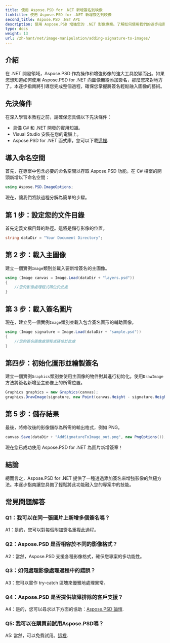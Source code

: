 ```yaml
---
title: 使用 Aspose.PSD for .NET 新增簽名到映像
linktitle: 使用 Aspose.PSD for .NET 新增簽名到映像
second_title: Aspose.PSD .NET API
description: 使用 Aspose.PSD 增強您的 .NET 影像專案。了解如何使用我們的逐步指南無縫添加簽名。
type: docs
weight: 13
url: /zh-hant/net/image-manipulation/adding-signature-to-images/
---
```

## 介紹

在 .NET 開發領域，Aspose.PSD 作為操作和增強影像的強大工具脫穎而出。如果您想知道如何使用 Aspose.PSD for .NET 向圖像無縫添加簽名，那麼您來對地方了。本逐步指南將引導您完成整個過程，確保您掌握將簽名輕鬆融入圖像的藝術。

## 先決條件

在深入學習本教程之前，請確保您具備以下先決條件：

- 具備 C# 和 .NET 開發的實用知識。
- Visual Studio 安裝在您的電腦上。
-  Aspose.PSD for .NET 函式庫，您可以下載[這裡](https://releases.aspose.com/psd/net/).

## 導入命名空間

首先，在專案中包含必要的命名空間以存取 Aspose.PSD 功能。在 C# 檔案的開頭新增以下命名空間：

```csharp
using Aspose.PSD.ImageOptions;
```

現在，讓我們將該過程分解為簡單的步驟。

## 第 1 步：設定您的文件目錄

首先定義文檔目錄的路徑。這將是儲存影像的位置。

```csharp
string dataDir = "Your Document Directory";
```

## 第 2 步：載入主圖像

建立一個實例`Image`類別並載入要新增簽名的主圖像。

```csharp
using (Image canvas = Image.Load(dataDir + "layers.psd"))
{
    //您的影像處理程式碼位於此處
}
```

## 第 3 步：載入簽名圖片

現在，建立另一個實例`Image`類別並載入包含簽名圖形的輔助圖像。

```csharp
using (Image signature = Image.Load(dataDir + "sample.psd"))
{
    //您的簽名圖像處理程式碼位於此處
}
```

## 第四步：初始化圖形並繪製簽名

建立一個實例`Graphics`類別並使用主圖像的物件對其進行初始化。使用`DrawImage`方法將簽名新增至主影像上的所需位置。

```csharp
Graphics graphics = new Graphics(canvas);
graphics.DrawImage(signature, new Point(canvas.Height - signature.Height, canvas.Width - signature.Width));
```

## 第 5 步：儲存結果

最後，將修改後的影像儲存為所需的輸出格式，例如 PNG。

```csharp
canvas.Save(dataDir + "AddSignatureToImage_out.png", new PngOptions());
```

現在您已成功使用 Aspose.PSD for .NET 為圖片新增簽章！

## 結論

總而言之，Aspose.PSD for .NET 提供了一種透過添加簽名來增強影像的無縫方法。本逐步指南讓您具備了輕鬆將此功能融入您的專案中的技能。

## 常見問題解答

### Q1：我可以在同一張圖片上新增多個簽名嗎？

A1：是的，您可以對每個附加簽名重複此過程。

### Q2：Aspose.PSD 是否相容於不同的影像格式？

A2：當然，Aspose.PSD 支援各種影像格式，確保您專案的多功能性。

### Q3：如何處理影像處理過程中的錯誤？

A3：您可以實作 try-catch 區塊來優雅地處理異常。

### Q4：Aspose.PSD 是否提供故障排除的客戶支援？

 A4：是的，您可以尋求以下方面的協助：[Aspose.PSD 論壇](https://forum.aspose.com/c/psd/34).

### Q5: 我可以在購買前試用Aspose.PSD嗎？

 A5: 當然，可以免費試用。[這裡](https://releases.aspose.com/).